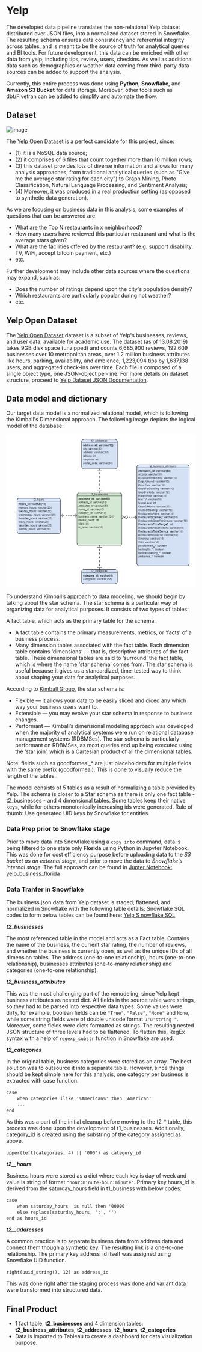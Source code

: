 
# Yelp

The developed data pipeline translates the non-relational Yelp dataset distributed over JSON files, into a normalized dataset stored in Snowflake. The resulting schema ensures data consistency and referential integrity across tables, and is meant to be the source of truth for analytical queries and BI tools. For future development, this data can be enriched with other data from yelp, including tips, review, users, checkins. As well as additional data such as demographics or weather data coming from third-party data sources can be added to support the analysis.

Currently, this entire process was done using **Python**, **Snowflake**, and **Amazon S3 Bucket** for data storage. Moreover, other tools such as dbt/Fivetran can be added to simplify and automate the flow.


## Dataset

![image](https://upload.wikimedia.org/wikipedia/commons/a/ad/Yelp_Logo.svg)

The [Yelp Open Dataset](https://www.yelp.com/dataset) is a perfect candidate for this project, since:

- (1) it is a NoSQL data source;
- (2) it comprises of 6 files that count together more than 10 million rows;
- (3) this dataset provides lots of diverse information and allows for many analysis approaches, from traditional analytical queries (such as "Give me the average star rating for each city") to Graph Mining, Photo Classification, Natural Language Processing, and Sentiment Analysis;
- (4) Moreover, it was produced in a real production setting (as opposed to synthetic data generation).

As we are focusing on business data in this analysis, some examples of questions that can be answered are:
- What are the Top N restaurants in x neighborhood?
- How many users have reviewed this particular restaurant and what is the average stars given?
- What are the facilities offered by the restaurant? (e.g. support disability, TV, WiFi, accept bitcoin payment, etc.)
- etc.

Further development may include other data sources where the questions may expand, such as:
- Does the number of ratings depend upon the city's population density?
- Which restaurants are particularly popular during hot weather?
- etc.
## Yelp Open Dataset

The [Yelp Open Dataset](https://www.yelp.com/dataset) dataset is a subset of Yelp's businesses, reviews, and user data, available for academic use. The dataset (as of 13.08.2019) takes 9GB disk space (unzipped) and counts 6,685,900 reviews, 192,609 businesses over 10 metropolitan areas, over 1.2 million business attributes like hours, parking, availability, and ambience, 1,223,094 tips by 1,637,138 users, and aggregated check-ins over time. Each file is composed of a single object type, one JSON-object per-line. For more details on dataset structure, proceed to [Yelp Dataset JSON Documentation](https://www.yelp.com/dataset/documentation/main).
## Data model and dictionary

Our target data model is a normalized relational model, which is following the Kimball's Dimensional approach. The following image depicts the logical model of the database:

![image](https://github.com/ismargaretha/yelp/blob/f283bd312c9cf0f646704c9c5690c29ef741ae3e/data_model.png)

To understand Kimball’s approach to data modeling, we should begin by talking about the star schema. The star schema is a particular way of organizing data for analytical purposes. It consists of two types of tables:

A fact table, which acts as the primary table for the schema. 
- A fact table contains the primary measurements, metrics, or ‘facts’ of a business process.
- Many dimension tables associated with the fact table. Each dimension table contains ‘dimensions’ — that is, descriptive attributes of the fact table.
These dimensional tables are said to ‘surround’ the fact table, which is where the name ‘star schema’ comes from. The star schema is useful because it gives us a standardized, time-tested way to think about shaping your data for analytical purposes.


According to [Kimball Group](https://www.kimballgroup.com/data-warehouse-business-intelligence-resources/kimball-techniques/dimensional-modeling-techniques/), the star schema is:
- Flexible — it allows your data to be easily sliced and diced any which way your business users want to.
- Extensible — you may evolve your star schema in response to business changes.
- Performant — Kimball’s dimensional modeling approach was developed when the majority of analytical systems were run on relational database management systems (RDBMSes). The star schema is particularly performant on RDBMSes, as most queries end up being executed using the ‘star join’, which is a Cartesian product of all the dimensional tables.

Note: fields such as goodformeal_* are just placeholders for multiple fields with the same prefix (goodformeal). This is done to visually reduce the length of the tables.

The model consists of 5 tables as a result of normalizing a table provided by Yelp. The schema is closer to a Star schema as there is only one fact table - t2_businesses - and 4 dimensional tables. Some tables keep their native keys, while for others monotonically increasing ids were generated. Rule of thumb: Use generated UID keys by Snowflake for entities.

### Data Prep prior to Snowflake stage ###

Prior to move data into Snowflake using a `copy into` command, data is being filtered to one state only **Florida** using Python in Jupyter Notebook. This was done for cost efficiency purpose before uploading data to the *S3 bucket as an external stage*, and prior to move the data to *Snowflake's internal stage*.
The full approach can be found in [Jupter Notebook: yelp_business_florida](https://github.com/ismargaretha/yelp/blob/28d93800f984cc959b6855133d38b92ff6e3ced0/yelp_business_florida.ipynb)

### Data Tranfer in Snowflake ###

The business.json data from Yelp dataset is staged, flattened, and normalized in Snowflake with the following table details:
Snowflake SQL codes to form below tables can be found here:  [Yelp S nowflake SQL](https://github.com/ismargaretha/yelp/blob/52addc37442ca4bfc74b8eb383d379a483a3ae3f/yelp_snowflake_sql.txt)

***t2_businesses***

The most referenced table in the model and acts as a Fact table. Contains the name of the business, the current star rating, the number of reviews, and whether the business is currently open, as well as the unique IDs of all dimension tables. The address (one-to-one relationship), hours (one-to-one relationship), businesses attributes (one-to-many relationship) and categories (one-to-one relationship).

***t2_business_attributes***

This was the most challenging part of the remodeling, since Yelp kept business attributes as nested dict. All fields in the source table were strings, so they had to be parsed into respective data types. Some values were dirty, for example, boolean fields can be `"True"`, `"False"`, `"None"` and `None`, while some string fields were of double unicode format `u"u'string'"`. Moreover, some fields were dicts formatted as strings. The resulting nested JSON structure of three levels had to be flattened. To flatten this, RegEx syntax with a help of `regexp_substr` function in Snowflake are used.


***t2_categories***

In the original table, business categories were stored as an array. The best solution was to outsource it into a separate table. However, since things should be kept simple here for this analysis, one category per business is extracted with case function.

```
case
    when categories ilike '%American%' then 'American'
    ...
end
```

As this was a part of the initial cleanup before moving to the t2_* table, this process was done upon the development of t1_businesses. Additionally, category_id is created using the substring of the category assigned as above.

`upper(left(categories, 4) || '000') as category_id`

***t2__hours***

Business hours were stored as a dict where each key is day of week and value is string of format `"hour:minute-hour:minute"`.
Primary key hours_id is derived from the saturday_hours field in t1_business with below codes:

```
case
    when saturday_hours  is null then '00000'
    else replace(saturday_hours, ':', '') 
end as hours_id
```

***t2__addresses***

A common practice is to separate business data from address data and connect them though a synthetic key. The resulting link is a one-to-one relationship. The primary key address_id itself was assigned using Snowflake UID function.

`right(uuid_string(), 12) as address_id`

This was done right after the staging process was done and variant data were transformed into structured data.


## Final Product

- 1 fact table: **t2_businesses** and 4 dimension tables: **t2_business_attributes**, **t2_addresses**, **t2_hours**, **t2_categories**
- Data is imported to Tableau to create a dashboard for data visualization purpose.
